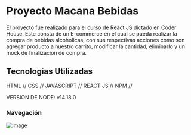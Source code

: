 # Proyecto Macana Bebidas

El proyecto fue realizado para el curso de React JS dictado en Coder House. Este consta de un E-commerce en el cual se pueda realizar la compra de bebidas alcoholicas,
con sus respectivas acciones como son agregar producto a nuestro carrito, modificar la cantidad, eliminarlo y un mock de finalizacion de compra.

## Tecnologias Utilizadas

HTML //
CSS // 
JAVASCRIPT //
REACT JS //
NPM //

VERSION DE NODE: v14.18.0

### Navegación

![image](https://github.com/LucaAScuderi/Macana-Bebidas---React-JS/blob/main/src/macanaBebidasNavegacion.gif)


